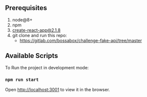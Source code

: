 ## Prerequisites
1. node@8+
2. npm
3. create-react-app@2.1.8
4. git clone and run this repo:
    * https://gitlab.com/bossabox/challenge-fake-api/tree/master

## Available Scripts
To Run the project in development mode:
### `npm run start`

Open [http://localhost:3001](http://localhost:3001) to view it in the browser.
